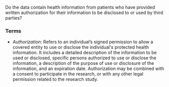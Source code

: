 Do the data contain health information from patients who have provided written authorization for their information to be disclosed to or used by third parties?

### Terms
* *Authorization*: Refers to an individual’s signed permission to allow a covered entity to use or disclose the individual's protected health information. It includes a detailed description of the information to be used or disclosed, specific persons authorized to use or disclose the information, a description of the purpose of use or disclosure of the information, and an expiration date. Authorization may be combined with a consent to participate in the research, or with any other legal permission related to the research study.
